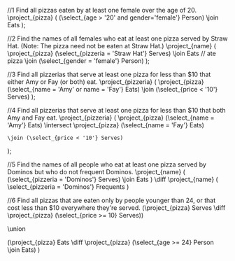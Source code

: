 //1 Find all pizzas eaten by at least one female over the age of 20. 
\project_{pizza} (
    (\select_{age > '20' and gender='female'} Person)
    \join Eats
);

//2 Find the names of all females who eat at least one pizza served by Straw Hat. (Note: The pizza need not be eaten at Straw Hat.) 
\project_{name} (
    \project_{pizza}
        (\select_{pizzeria = 'Straw Hat'} Serves)
    \join Eats // ate pizza
    \join (\select_{gender = 'female'} Person)
);

//3 Find all pizzerias that serve at least one pizza for less than $10 that either Amy or Fay (or both) eat.
\project_{pizzeria} (
    \project_{pizza}
        (\select_{name = 'Amy' or name = 'Fay'} Eats)
    \join (\select_{price < '10'} Serves)
);

//4 Find all pizzerias that serve at least one pizza for less than $10 that both Amy and Fay eat. 
\project_{pizzeria} (
    \project_{pizza}
        (\select_{name = 'Amy'} Eats)
    \intersect
    \project_{pizza}
        (\select_{name = 'Fay'} Eats)
   
    \join (\select_{price < '10'} Serves)
);

//5 Find the names of all people who eat at least one pizza served by Dominos but who do not frequent Dominos. 
\project_{name} (
    (\select_{pizzeria = 'Dominos'} Serves) 
    \join Eats
)
\diff
\project_{name} (
    \select_{pizzeria = 'Dominos'} Frequents
)

//6 Find all pizzas that are eaten only by people younger than 24, or that cost less than $10 everywhere they're served. 
(\project_{pizza} Serves
\diff
\project_{pizza}
    (\select_{price >= 10} Serves))
    
\union

(\project_{pizza} Eats
\diff
\project_{pizza}
    (\select_{age >= 24} Person 
     \join Eats)
)
